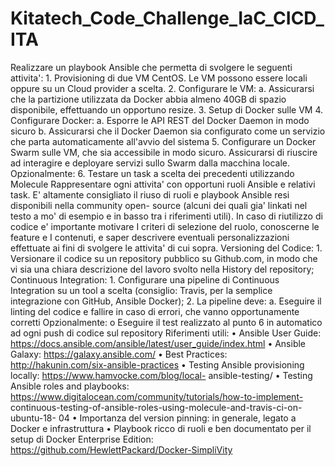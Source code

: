 # Kitatech_Code_Challenge_IaC_CICD_ITA
Realizzare un playbook Ansible che permetta di svolgere le seguenti attivita': 1. Provisioning di due VM CentOS. Le VM possono essere locali oppure su un Cloud provider a scelta. 2. Configurare le VM: a. Assicurarsi che la partizione utilizzata da Docker abbia almeno 40GB di spazio disponibile, effettuando un opportuno resize. 3. Setup di Docker sulle VM 4. Configurare Docker: a. Esporre le API REST del Docker Daemon in modo sicuro b. Assicurarsi che il Docker Daemon sia configurato come un servizio che parta automaticamente all'avvio del sistema 5. Configurare un Docker Swarm sulle VM, che sia accessibile in modo sicuro. Assicurarsi di riuscire ad interagire e deployare servizi sullo Swarm dalla macchina locale. Opzionalmente: 6. Testare un task a scelta dei precedenti utilizzando Molecule Rappresentare ogni attivita' con opportuni ruoli Ansible e relativi task. E' altamente  consigliato il riuso di ruoli e playbook Ansible resi disponibili nella community open- source (alcuni dei quali gia' linkati nel testo a mo' di esempio e in basso tra i  riferimenti utili). In caso di riutilizzo di codice e' importante motivare I criteri di selezione del ruolo, conoscerne le feature e I contenuti, e saper descrivere eventuali personalizzazioni effettuate ai fini di svolgere le attivita' di cui sopra. Versioning del Codice: 1. Versionare il codice su un repository pubblico su Github.com, in modo che vi sia una chiara descrizione del lavoro svolto nella History del repository; Continuous Integration: 1. Configurare una pipeline di Continuous Integration su un tool a scelta (consiglio: Travis, per la semplice integrazione con GitHub, Ansible Docker); 2. La pipeline deve: a. Eseguire il linting del codice e fallire in caso di errori, che vanno opportunamente corretti Opzionalmente:  o Eseguire il test realizzato al punto 6 in automatico ad ogni push di codice sul repository  Riferimenti utili: • Ansible User Guide: https://docs.ansible.com/ansible/latest/user_guide/index.html • Ansible Galaxy: https://galaxy.ansible.com/ • Best Practices: http://hakunin.com/six-ansible-practices  • Testing Ansible provisioning locally: https://www.hamvocke.com/blog/local- ansible-testing/  • Testing Ansible roles and playbooks:  https://www.digitalocean.com/community/tutorials/how-to-implement- continuous-testing-of-ansible-roles-using-molecule-and-travis-ci-on-ubuntu-18-  04 • Importanza del version pinning: in generale, legato a Docker e infrastruttura • Playbook ricco di ruoli e ben documentato per il setup di Docker Enterprise Edition: https://github.com/HewlettPackard/Docker-SimpliVity
